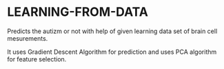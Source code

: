 # LEARNING-FROM-DATA
Predicts the autizm or not with help of given learning data set of brain cell mesurements.

It uses Gradient Descent Algorithm for prediction and uses PCA algorithm for feature selection.
